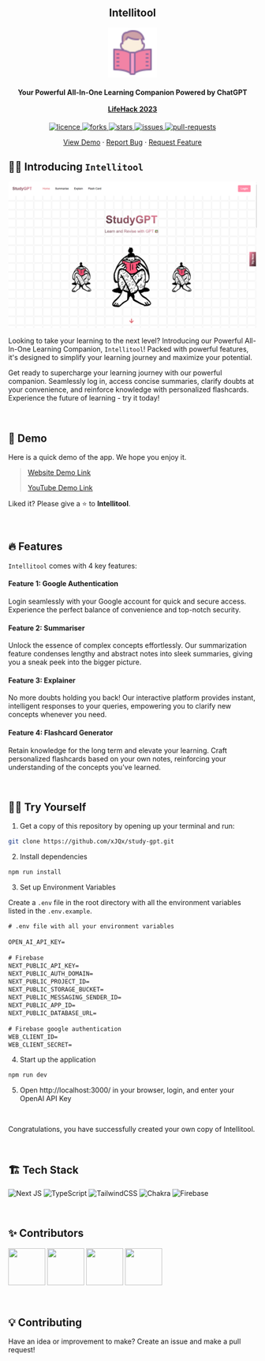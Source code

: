<h2 align="center"><b>Intellitool</b></h2>

<p align="center">
<img src="public/logo512.png" alt="Intellitool" width="100" />
</p>

<h4 align="center">
  <b>Your Powerful All-In-One Learning Companion Powered by ChatGPT</b>
  <br /><br />
  <a href="https://lifehack-23.devpost.com/">LifeHack 2023</a>
</h4>

<p align="center">
<a href="https://github.com/xJQx/study-gpt/blob/master/LICENSE" target="blank">
<img src="https://img.shields.io/github/license/xJQx/study-gpt?style=flat-square" alt="licence" />
</a>
<a href="https://github.com/xJQx/study-gpt/fork" target="blank">
<img src="https://img.shields.io/github/forks/xJQx/study-gpt?style=flat-square" alt="forks"/>
</a>
<a href="https://github.com/xJQx/study-gpt/stargazers" target="blank">
<img src="https://img.shields.io/github/stars/xJQx/study-gpt?style=flat-square" alt="stars"/>
</a>
<a href="https://github.com/xJQx/study-gpt/issues" target="blank">
<img src="https://img.shields.io/github/issues/xJQx/study-gpt?style=flat-square" alt="issues"/>
</a>
<a href="https://github.com/xJQx/study-gpt/pulls" target="blank">
<img src="https://img.shields.io/github/issues-pr/xJQx/study-gpt?style=flat-square" alt="pull-requests"/>
</a>
</p>

<p align="center">
    <a href="https://study-gpt.vercel.app/">View Demo</a>
    ·
    <a href="https://github.com/xJQx/study-gpt/issues/new/choose">Report Bug</a>
    ·
    <a href="https://github.com/xJQx/study-gpt/issues/new/choose">Request Feature</a>
</p>

## 👋🏻 Introducing `Intellitool`

<p align="center">
    <a href="https://study-gpt.vercel.app/" target="_blank">
        <img src="./public/previews/study-gpt-landing-page.png" alt="Intellitool landing page" />
    </a>
</p>

Looking to take your learning to the next level? Introducing our Powerful All-In-One Learning Companion, `Intellitool`! Packed with powerful features, it's designed to simplify your learning journey and maximize your potential.

Get ready to supercharge your learning journey with our powerful companion. Seamlessly log in, access concise summaries, clarify doubts at your convenience, and reinforce knowledge with personalized flashcards. Experience the future of learning - try it today!

<br />

## 🚀 Demo

Here is a quick demo of the app. We hope you enjoy it.

> [Website Demo Link](https://study-gpt.vercel.app/)
>
> [YouTube Demo Link](https://youtu.be/hL6o276WFLU)

Liked it? Please give a ⭐️ to **Intellitool**.

<br />

## 🔥 Features

`Intellitool` comes with 4 key features:

#### Feature 1: Google Authentication

Login seamlessly with your Google account for quick and secure access. Experience the perfect balance of convenience and top-notch security.

#### Feature 2: Summariser

Unlock the essence of complex concepts effortlessly. Our summarization feature condenses lengthy and abstract notes into sleek summaries, giving you a sneak peek into the bigger picture.

#### Feature 3: Explainer

No more doubts holding you back! Our interactive platform provides instant, intelligent responses to your queries, empowering you to clarify new concepts whenever you need.

#### Feature 4: Flashcard Generator

Retain knowledge for the long term and elevate your learning. Craft personalized flashcards based on your own notes, reinforcing your understanding of the concepts you've learned.

<br />

## 💪🏻 Try Yourself

1. Get a copy of this repository by opening up your terminal and run:

```bash
git clone https://github.com/xJQx/study-gpt.git
```

2. Install dependencies

```bash
npm run install
```

3. Set up Environment Variables

Create a `.env` file in the root directory with all the environment variables listed in the `.env.example`.

```env
# .env file with all your environment variables

OPEN_AI_API_KEY=

# Firebase
NEXT_PUBLIC_API_KEY= 
NEXT_PUBLIC_AUTH_DOMAIN= 
NEXT_PUBLIC_PROJECT_ID= 
NEXT_PUBLIC_STORAGE_BUCKET= 
NEXT_PUBLIC_MESSAGING_SENDER_ID= 
NEXT_PUBLIC_APP_ID= 
NEXT_PUBLIC_DATABASE_URL= 

# Firebase google authentication
WEB_CLIENT_ID=
WEB_CLIENT_SECRET=
```

4. Start up the application

```bash
npm run dev
```

5. Open http://localhost:3000/ in your browser, login, and enter your OpenAI API Key

<br />

Congratulations, you have successfully created your own copy of Intellitool.

<br />

## 🏗️ Tech Stack

![Next JS](https://img.shields.io/badge/Next-black?style=for-the-badge&logo=next.js&logoColor=white)
![TypeScript](https://img.shields.io/badge/typescript-%23007ACC.svg?style=for-the-badge&logo=typescript&logoColor=white)
![TailwindCSS](https://img.shields.io/badge/tailwindcss-%2338B2AC.svg?style=for-the-badge&logo=tailwind-css&logoColor=white)
![Chakra](https://img.shields.io/badge/chakra-%234ED1C5.svg?style=for-the-badge&logo=chakraui&logoColor=white)
![Firebase](https://img.shields.io/badge/firebase-%23039BE5.svg?style=for-the-badge&logo=firebase)

<br />

## ✨ Contributors

<a href='https://github.com/xJQx' title='Jing Qiang'> <img src='https://avatars.githubusercontent.com/xJQx' height='75' width='75'/></a>
<a href='https://github.com/DemonDia' title='Siang Meng'> <img src='https://avatars.githubusercontent.com/DemonDia' height='75' width='75'/></a>
<a href='https://github.com/tantzeyeong' title='Tze Yeong'> <img src='https://avatars.githubusercontent.com/tantzeyeong' height='75' width='75'/></a>
<a href='https://github.com/yantattan' title='Yan Tat'> <img src='https://avatars.githubusercontent.com/yantattan' height='75' width='75'/></a>

<br />

## 💡 Contributing

Have an idea or improvement to make? Create an issue and make a pull request!
